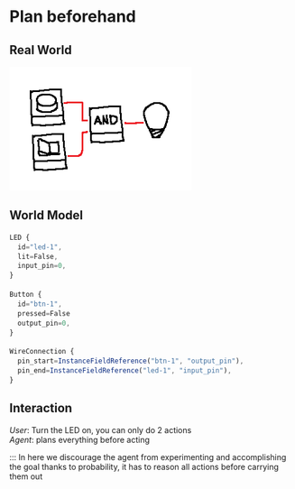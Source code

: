 # Plan beforehand

## Real World
![Image](../IMGS/8.png)

## World Model
```js
LED {
  id="led-1",
  lit=False,
  input_pin=0,
}

Button {
  id="btn-1",
  pressed=False
  output_pin=0,
}

WireConnection {
  pin_start=InstanceFieldReference("btn-1", "output_pin"),
  pin_end=InstanceFieldReference("led-1", "input_pin"),
}
```

## Interaction
*User*: Turn the LED on, you can only do 2 actions  
*Agent*: plans everything before acting  

::: In here we discourage the agent from experimenting and accomplishing the goal thanks to probability, it has to reason all actions before carrying them out